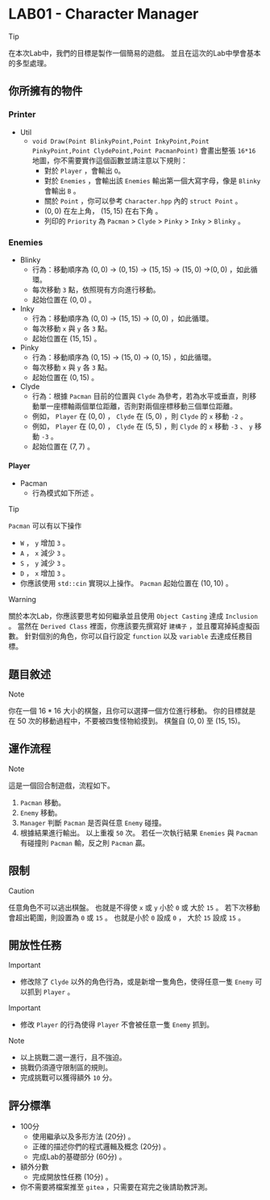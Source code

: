 # LAB01 - Character Manager

> [!TIP]
> 在本次Lab中，我們的目標是製作一個簡易的遊戲。
> 並且在這次的Lab中學會基本的多型處理。

## 你所擁有的物件
### Printer
- Util
  - `void Draw(Point BlinkyPoint,Point InkyPoint,Point PinkyPoint,Point ClydePoint,Point PacmanPoint)` 會畫出整張 `16*16` 地圖，你不需要實作這個函數並請注意以下規則：
    - 對於 `Player` ，會輸出 `O`。
    - 對於 `Enemies` ，會輸出該 `Enemies` 輸出第一個大寫字母，像是 `Blinky` 會輸出 `B` 。
    - 關於 `Point` ，你可以參考 `Character.hpp` 內的 `struct Point` 。
    - $(0,0)$ 在左上角， $(15,15)$ 在右下角 。
    - 列印的 `Priority` 為 `Pacman` > `Clyde` > `Pinky` > `Inky` > `Blinky` 。

### Enemies
- Blinky
  - 行為：移動順序為 $(0,0)$ -> $(0,15)$ -> $(15,15)$ -> $(15,0)$ ->$(0,0)$ ，如此循環。
  - 每次移動 `3` 點，依照現有方向進行移動。
  - 起始位置在 $(0,0)$ 。
- Inky
  - 行為：移動順序為 $(0,0)$ -> $(15,15)$ -> $(0,0)$ ，如此循環。
  - 每次移動 `x` 與 `y` 各 `3` 點。
  - 起始位置在 $(15,15)$ 。
- Pinky
  - 行為：移動順序為 $(0,15)$ -> $(15,0)$ -> $(0,15)$ ，如此循環。
  - 每次移動 `x` 與 `y` 各 `3` 點。
  - 起始位置在 $(0,15)$ 。
- Clyde
  - 行為：根據 `Pacman` 目前的位置與 `Clyde` 為參考，若為水平或垂直，則移動單一座標軸兩個單位距離，否則對兩個座標移動三個單位距離。
  - 例如， `Player` 在 $(0,0)$ ， `Clyde` 在 $(5,0)$ ，則 `Clyde` 的 `x` 移動 `-2` 。
  - 例如， `Player` 在 $(0,0)$ ， `Clyde` 在 $(5,5)$ ，則 `Clyde` 的 `x` 移動 `-3` 、 `y` 移動 `-3` 。
  - 起始位置在 $(7,7)$ 。

#### Player

- Pacman
  - 行為模式如下所述 。

> [!TIP]
> `Pacman` 可以有以下操作
> - `W` ， `y` 增加 `3` 。
> - `A` ， `x` 減少 `3` 。
> - `S` ， `y` 減少 `3` 。
> - `D` ， `x` 增加 `3` 。
> - 你應該使用 `std::cin` 實現以上操作。
> `Pacman` 起始位置在 $(10,10)$ 。

> [!WARNING]
> 關於本次Lab，你應該要思考如何繼承並且使用 `Object Casting` 達成 `Inclusion` 。
> 當然在 `Derived Class` 裡面，你應該要先撰寫好 `建構子` ，並且覆寫掉純虛擬函數。
> 針對個別的角色，你可以自行設定 `function` 以及 `variable` 去達成任務目標。

## 題目敘述


> [!NOTE]
> 你在一個 $16 * 16$ 大小的棋盤，且你可以選擇一個方位進行移動。
> 你的目標就是在 $50$ 次的移動過程中，不要被四隻怪物給摸到。
> 棋盤自 $(0,0)$ 至 $(15,15)$。

## 運作流程

> [!NOTE]
> 這是一個回合制遊戲，流程如下。
> 1. `Pacman` 移動。
> 2. `Enemy` 移動。
> 3. `Manager` 判斷 `Pacman` 是否與任意 `Enemy` 碰撞。
> 4. 根據結果進行輸出。
> 以上重複 `50` 次。
> 若任一次執行結果 `Enemies` 與 `Pacman` 有碰撞則 `Pacman` 輸，反之則 `Pacman` 贏。
## 限制

> [!CAUTION]
> 任意角色不可以逃出棋盤。
> 也就是不得使 `x` 或 `y` 小於 `0` 或 大於 `15` 。
> 若下次移動會超出範圍，則設置為 `0` 或 `15` 。
> 也就是小於 `0` 設成 `0` ， 大於 `15` 設成 `15` 。

## 開放性任務

> [!IMPORTANT]
> - 修改除了 `Clyde` 以外的角色行為，或是新增一隻角色，使得任意一隻 `Enemy` 可以抓到 `Player` 。

> [!IMPORTANT]
> - 修改 `Player` 的行為使得 `Player` 不會被任意一隻 `Enemy` 抓到。
 
> [!NOTE]
> - 以上挑戰二選一進行，且不強迫。
> - 挑戰仍須遵守限制區的規則。
> - 完成挑戰可以獲得額外 `10` 分。

## 評分標準

- 100分
  - 使用繼承以及多形方法 (20分) 。
  - 正確的描述你們的程式邏輯及概念 (20分) 。
  - 完成Lab的基礎部分 (60分) 。
- 額外分數
  - 完成開放性任務 (10分) 。
- 你不需要將檔案推至 `gitea` ，只需要在寫完之後請助教評測。